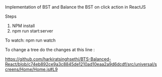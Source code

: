 Implementation of BST and Balance the BST on click action in ReactJS

Steps
1. NPM install
2. npm run start:server

To watch: 
npm run watch




To change a tree do the changes at this line :

https://github.com/harkiratsinghsethi/BTS-Balanced-React/blob/c74eb892ce9a3c8845de1210ad10eaa2a9d6dcdf/src/universal/screens/Home/Home.js#L9
